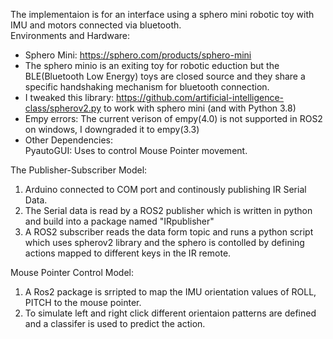 The implementaion is for an interface using a sphero mini robotic toy with IMU and motors connected via bluetooth.   
  Environments and Hardware:
* Sphero Mini: https://sphero.com/products/sphero-mini
* The sphero minio is an exiting toy for robotic eduction but the BLE(Bluetooth Low Energy) toys are closed source and they share a specific handshaking mechanism for bluetooth connection. 
* I tweaked this library: https://github.com/artificial-intelligence-class/spherov2.py to work with sphero mini (and with Python 3.8)
* Empy errors: The current verison of empy(4.0) is not supported in ROS2 on windows, I downgraded it to empy(3.3)
* Other Dependencies:  
PyautoGUI: Uses to control Mouse Pointer movement.

The Publisher-Subscriber Model:  
1. Arduino connected to COM port and continously publishing IR Serial Data.
2. The Serial data is read by a ROS2 publisher which is written in python and build into a package named "IRpublisher" 
3. A ROS2 subscriber reads the data form topic and runs a python script which uses spherov2 library and the sphero is contolled by defining actions mapped to different keys in the IR remote.  

Mouse Pointer Control Model:  
1. A Ros2 package is srripted to map the IMU orientation values of ROLL, PITCH to the mouse pointer.
2. To simulate left and right click different orientaion patterns are defined and a classifer is used to predict the action.


